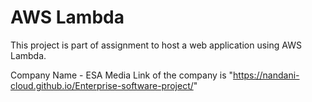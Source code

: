 # AWS Lambda 
This project is part of assignment to host a web application using AWS Lambda.

Company Name - ESA Media
Link of the company is "https://nandani-cloud.github.io/Enterprise-software-project/"
